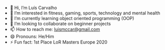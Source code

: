 - 👋 Hi, I’m Luís Carvalho
- 👀 I’m interested in fitness, gaming, sports, technology and mental health 
- 🌱 I’m currently learning object oriented programming (OOP)
- 💞️ I’m looking to collaborate on beginner projects 
- 📫 How to reach me: luismccar@gmail.com
- 😄 Pronouns: He/Him
- ⚡ Fun fact: 1st Place LoR Masters Europe 2020

<!---
LuisMCC/LuisMCC is a ✨ special ✨ repository because its `README.md` (this file) appears on your GitHub profile.
You can click the Preview link to take a look at your changes.
--->

